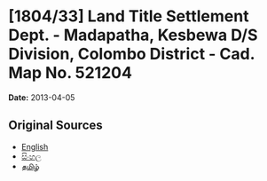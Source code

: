 # [1804/33] Land Title Settlement Dept. - Madapatha, Kesbewa D/S Division, Colombo District - Cad. Map No. 521204

**Date:** 2013-04-05

## Original Sources

- [English](https://documents.gov.lk/view/extra-gazettes/2013/4/1804-33_E.pdf)
- [සිංහල](https://documents.gov.lk/view/extra-gazettes/2013/4/1804-33_S.pdf)
- [தமிழ்](https://documents.gov.lk/view/extra-gazettes/2013/4/1804-33_T.pdf)
